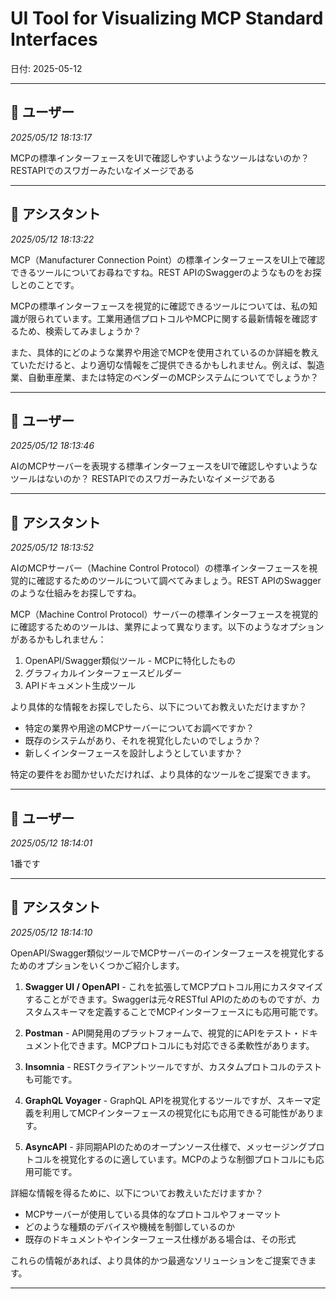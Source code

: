 # UI Tool for Visualizing MCP Standard Interfaces

日付: 2025-05-12

---

## 👤 ユーザー
*2025/05/12 18:13:17*

MCPの標準インターフェースをUIで確認しやすいようなツールはないのか？
RESTAPIでのスワガーみたいなイメージである

---

## 🤖 アシスタント
*2025/05/12 18:13:22*

MCP（Manufacturer Connection Point）の標準インターフェースをUI上で確認できるツールについてお尋ねですね。REST APIのSwaggerのようなものをお探しとのことです。

MCPの標準インターフェースを視覚的に確認できるツールについては、私の知識が限られています。工業用通信プロトコルやMCPに関する最新情報を確認するため、検索してみましょうか？

また、具体的にどのような業界や用途でMCPを使用されているのか詳細を教えていただけると、より適切な情報をご提供できるかもしれません。例えば、製造業、自動車産業、または特定のベンダーのMCPシステムについてでしょうか？

---

## 👤 ユーザー
*2025/05/12 18:13:46*

AIのMCPサーバーを表現する標準インターフェースをUIで確認しやすいようなツールはないのか？
RESTAPIでのスワガーみたいなイメージである

---

## 🤖 アシスタント
*2025/05/12 18:13:52*

AIのMCPサーバー（Machine Control Protocol）の標準インターフェースを視覚的に確認するためのツールについて調べてみましょう。REST APIのSwaggerのような仕組みをお探しですね。

MCP（Machine Control Protocol）サーバーの標準インターフェースを視覚的に確認するためのツールは、業界によって異なります。以下のようなオプションがあるかもしれません：

1. OpenAPI/Swagger類似ツール - MCPに特化したもの
2. グラフィカルインターフェースビルダー
3. APIドキュメント生成ツール

より具体的な情報をお探しでしたら、以下についてお教えいただけますか？
- 特定の業界や用途のMCPサーバーについてお調べですか？
- 既存のシステムがあり、それを視覚化したいのでしょうか？
- 新しくインターフェースを設計しようとしていますか？

特定の要件をお聞かせいただければ、より具体的なツールをご提案できます。

---

## 👤 ユーザー
*2025/05/12 18:14:01*

1番です

---

## 🤖 アシスタント
*2025/05/12 18:14:10*

OpenAPI/Swagger類似ツールでMCPサーバーのインターフェースを視覚化するためのオプションをいくつかご紹介します。

1. **Swagger UI / OpenAPI** - これを拡張してMCPプロトコル用にカスタマイズすることができます。Swaggerは元々RESTful APIのためのものですが、カスタムスキーマを定義することでMCPインターフェースにも応用可能です。

2. **Postman** - API開発用のプラットフォームで、視覚的にAPIをテスト・ドキュメント化できます。MCPプロトコルにも対応できる柔軟性があります。

3. **Insomnia** - RESTクライアントツールですが、カスタムプロトコルのテストも可能です。

4. **GraphQL Voyager** - GraphQL APIを視覚化するツールですが、スキーマ定義を利用してMCPインターフェースの視覚化にも応用できる可能性があります。

5. **AsyncAPI** - 非同期APIのためのオープンソース仕様で、メッセージングプロトコルを視覚化するのに適しています。MCPのような制御プロトコルにも応用可能です。

詳細な情報を得るために、以下についてお教えいただけますか？
- MCPサーバーが使用している具体的なプロトコルやフォーマット
- どのような種類のデバイスや機械を制御しているのか
- 既存のドキュメントやインターフェース仕様がある場合は、その形式

これらの情報があれば、より具体的かつ最適なソリューションをご提案できます。

---
